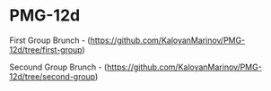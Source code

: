 # PMG-12d

First Group Brunch - (https://github.com/KaloyanMarinov/PMG-12d/tree/first-group)

Secound Group Brunch - (https://github.com/KaloyanMarinov/PMG-12d/tree/second-group)